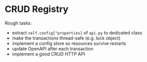 # CRUD Registry

Rough tasks:

* extract `self.config["properties]` of `api.py` to dedicated class
* make the transactions thread-safe (e.g. lock object)
* implement a config store so resources survive restarts
* update OpenAPI after each transaction
* implement a good CRUD HTTP API